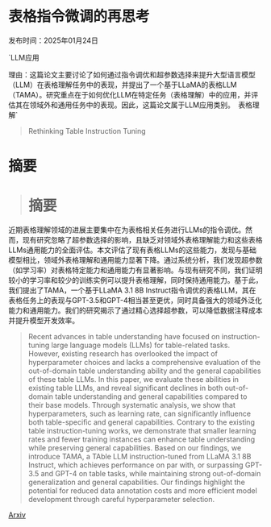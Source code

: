 # 表格指令微调的再思考

发布时间：2025年01月24日

`LLM应用

理由：这篇论文主要讨论了如何通过指令调优和超参数选择来提升大型语言模型（LLM）在表格理解任务中的表现，并提出了一个基于LLaMA的表格LLM（TAMA）。研究重点在于如何优化LLM在特定任务（表格理解）中的应用，并评估其在领域外和通用任务中的表现。因此，这篇论文属于LLM应用类别。` `表格理解`

> Rethinking Table Instruction Tuning

# 摘要

> # 摘要
近期表格理解领域的进展主要集中在为表格相关任务进行LLMs的指令调优。然而，现有研究忽略了超参数选择的影响，且缺乏对领域外表格理解能力和这些表格LLMs通用能力的全面评估。本文评估了现有表格LLMs的这些能力，发现与基础模型相比，领域外表格理解和通用能力显著下降。通过系统分析，我们发现超参数（如学习率）对表格特定能力和通用能力有显著影响。与现有研究不同，我们证明较小的学习率和较少的训练实例可以提升表格理解，同时保持通用能力。基于此，我们提出了TAMA，一个基于LLaMA 3.1 8B Instruct指令调优的表格LLM，其在表格任务上的表现与GPT-3.5和GPT-4相当甚至更优，同时具备强大的领域外泛化能力和通用能力。我们的研究揭示了通过精心选择超参数，可以降低数据注释成本并提升模型开发效率。

> Recent advances in table understanding have focused on instruction-tuning large language models (LLMs) for table-related tasks. However, existing research has overlooked the impact of hyperparameter choices and lacks a comprehensive evaluation of the out-of-domain table understanding ability and the general capabilities of these table LLMs. In this paper, we evaluate these abilities in existing table LLMs, and reveal significant declines in both out-of-domain table understanding and general capabilities compared to their base models. Through systematic analysis, we show that hyperparameters, such as learning rate, can significantly influence both table-specific and general capabilities. Contrary to the existing table instruction-tuning works, we demonstrate that smaller learning rates and fewer training instances can enhance table understanding while preserving general capabilities. Based on our findings, we introduce TAMA, a TAble LLM instruction-tuned from LLaMA 3.1 8B Instruct, which achieves performance on par with, or surpassing GPT-3.5 and GPT-4 on table tasks, while maintaining strong out-of-domain generalization and general capabilities. Our findings highlight the potential for reduced data annotation costs and more efficient model development through careful hyperparameter selection.

[Arxiv](https://arxiv.org/abs/2501.14693)
